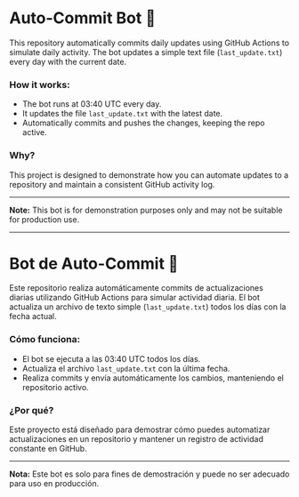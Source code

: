 # Auto-Commit Bot 🤖

This repository automatically commits daily updates using GitHub Actions to simulate daily activity. The bot updates a simple text file (`last_update.txt`) every day with the current date.

### How it works:
- The bot runs at 03:40 UTC every day.
- It updates the file `last_update.txt` with the latest date.
- Automatically commits and pushes the changes, keeping the repo active.

### Why?
This project is designed to demonstrate how you can automate updates to a repository and maintain a consistent GitHub activity log.

---
**Note:** This bot is for demonstration purposes only and may not be suitable for production use.

---

# Bot de Auto-Commit 🤖

Este repositorio realiza automáticamente commits de actualizaciones diarias utilizando GitHub Actions para simular actividad diaria. El bot actualiza un archivo de texto simple (`last_update.txt`) todos los días con la fecha actual.

### Cómo funciona:
- El bot se ejecuta a las 03:40 UTC todos los días.
- Actualiza el archivo `last_update.txt` con la última fecha.
- Realiza commits y envía automáticamente los cambios, manteniendo el repositorio activo.

### ¿Por qué?
Este proyecto está diseñado para demostrar cómo puedes automatizar actualizaciones en un repositorio y mantener un registro de actividad constante en GitHub.

---
**Nota:** Este bot es solo para fines de demostración y puede no ser adecuado para uso en producción.

